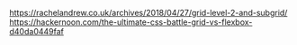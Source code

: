 https://rachelandrew.co.uk/archives/2018/04/27/grid-level-2-and-subgrid/
https://hackernoon.com/the-ultimate-css-battle-grid-vs-flexbox-d40da0449faf